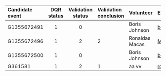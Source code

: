 | Candidate event   |  DQR status  |  Validation status  | Validation conclusion   | Volunteer      | Email                     |
|:------------------|:------------:|:-------------------:|:------------------------|:---------------|:--------------------------|
| G1355672491       |      1       |          0          |                         | Boris Johnson  | boris.johnson@ligo.org    |
| G1355672496       |      1       |          2          | 2                       | Ronaldas Macas | MacasR@cardiff.ac.uk      |
| G1355672500       |      1       |          0          |                         | Boris Johnson  | boris.johnson@ligo.org    |
| G361581           |      1       |          2          | 1                       | aa vv          | ronaldas.macas@port.ac.uk |